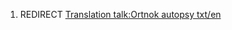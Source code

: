 1.  REDIRECT [Translation talk:Ortnok autopsy
    txt/en](Translation_talk:Ortnok_autopsy_txt/en "wikilink")